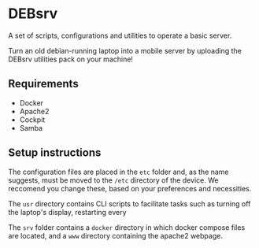 # DEBsrv
A set of scripts, configurations and utilities to operate a basic server.

Turn an old debian-running laptop into a mobile server by uploading the DEBsrv utilities pack on your machine!

## Requirements
- Docker
- Apache2
- Cockpit
- Samba

## Setup instructions
The configuration files are placed in the `etc` folder and, as the name suggests, must be moved to the `/etc` directory of the device.
We reccomend you change these, based on your preferences and necessities.

The `usr` directory contains CLI scripts to facilitate tasks such as turning off the laptop's display, restarting every 

The `srv` folder contains a `docker` directory in which docker compose files are located, and a `www` directory containing the apache2 webpage.
